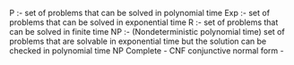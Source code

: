 P :- set of problems that can be solved in polynomial time
Exp :- set of problems that can be solved in exponential time
R :- set of problems that can be solved in finite time
NP :- (Nondeterministic polynomial time) set of problems that are solvable in exponential time but the solution can be checked in polynomial time
NP Complete - 
CNF conjunctive normal form - 